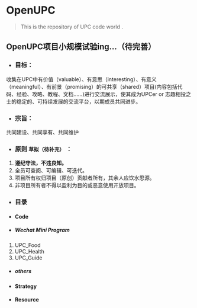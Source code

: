 # OpenUPC
> This is the repository of UPC code world .

## OpenUPC项目小规模试验ing...（待完善）
- ### 目标：
收集在UPC中有价值（valuable）、有意思（interesting）、有意义（meaningful）、有前景（promising）的可共享（shared）项目(内容包括代码、经验、攻略、教程、文档……)进行交流展示，使其成为UPCer or 志趣相投之士的稳定的、可持续发展的交流平台，以期成员共同进步。

- ### 宗旨：
共同建设、共同享有、共同维护

- ### 原则 ``` 草拟（待补充） ``` ：
1. **遵纪守法，不违良知。**
2. 全员可查阅、可编辑、可迭代。
3. 项目所有权归项目（原创）贡献者所有，其余人应饮水思源。
4. 非项目所有者不得以盈利为目的或恶意使用开放项目。

- ### 目录
- #### Code
- ##### Wechat Mini Program
1. UPC_Food
2. UPC_Health
3. UPC_Guide

- ##### others

- #### Strategy

- #### Resource
